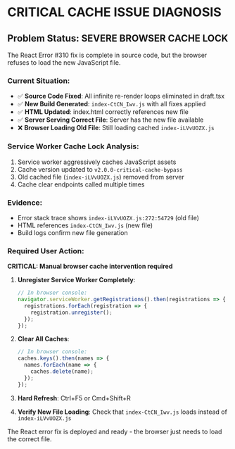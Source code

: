 # CRITICAL CACHE ISSUE DIAGNOSIS

## Problem Status: SEVERE BROWSER CACHE LOCK

The React Error #310 fix is complete in source code, but the browser refuses to load the new JavaScript file.

### Current Situation:
- ✅ **Source Code Fixed**: All infinite re-render loops eliminated in draft.tsx
- ✅ **New Build Generated**: `index-CtCN_Iwv.js` with all fixes applied
- ✅ **HTML Updated**: index.html correctly references new file
- ✅ **Server Serving Correct File**: Server has the new file available
- ❌ **Browser Loading Old File**: Still loading cached `index-iLVvUOZX.js`

### Service Worker Cache Lock Analysis:
1. Service worker aggressively caches JavaScript assets
2. Cache version updated to `v2.0.0-critical-cache-bypass`
3. Old cached file (`index-iLVvUOZX.js`) removed from server
4. Cache clear endpoints called multiple times

### Evidence:
- Error stack trace shows `index-iLVvUOZX.js:272:54729` (old file)
- HTML references `index-CtCN_Iwv.js` (new file)
- Build logs confirm new file generation

### Required User Action:
**CRITICAL: Manual browser cache intervention required**

1. **Unregister Service Worker Completely**:
   ```javascript
   // In browser console:
   navigator.serviceWorker.getRegistrations().then(registrations => {
     registrations.forEach(registration => {
       registration.unregister();
     });
   });
   ```

2. **Clear All Caches**:
   ```javascript
   // In browser console:
   caches.keys().then(names => {
     names.forEach(name => {
       caches.delete(name);
     });
   });
   ```

3. **Hard Refresh**: Ctrl+F5 or Cmd+Shift+R

4. **Verify New File Loading**: Check that `index-CtCN_Iwv.js` loads instead of `index-iLVvUOZX.js`

The React error fix is deployed and ready - the browser just needs to load the correct file.